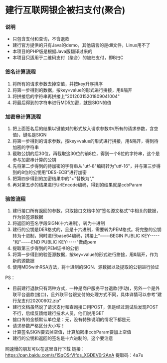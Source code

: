 # 建行互联网银企被扫支付(聚合)
### 说明
- 只包含支付和查询，不含退款
- 建行官方提供的只有Java的demo，其他语言的是dll文件，Linux用不了
- 本项目的PHP版是根据Java版翻译过来的
- 本项目只适用于二维码支付（聚合）的被扫支付，即B扫C

### 签名计算流程
1. 将所有的请求参数去掉空值，并按key升序排序
2. 将第一步得到的数据，按key=value的形式进行拼接，用&隔开
3. 将拼接后的字符串再拼接上"20120315201809041004"
4. 将最后得到的字符串进行MD5加密，就是SIGN的值

### 加密串计算流程
1. 把上面签名后的结果以键值对的形式放入请求参数中(所有的请求参数，含空值)，键名是SIGN
2. 将第一步得到的请求参数，按key=value的形式进行拼接，用&隔开，得到待加密的字符串
3. 截取公钥的后30位，再截取这30位的前8位，得到一个8位的字符串，这个是参与加密串计算的公钥
4. 先将第二步得到的待加密的字符串从"utf-8"编码转为"utf-16"，并与第三步得到的8位的公钥用"DES-ECB"进行加密
5. 把第四步得到的加密结果中的"+"替换为","
6. 再对第五步的结果进行UrlEncode编码，得到的结果就是ccbParam

### 验签流程
1. 建行接口所有返回的参数，只取接口文档中的"签名源文格式"中相关的数据，作为验签源数据
2. 将返回的签名字段SIGN(十六进制)，转为十进制
3. 建行的公钥是DER格式的，且是十六进制，需要转为PEM格式。将完整的公钥转为十进制，同时进行base64编码，拼接上"-----BEGIN PUBLIC KEY-----"和"-----END PUBLIC KEY-----"做成pem
4. 提取第三步得到的PEM证书的公钥
5. 将第一步得到的验签源数据，按key=value的形式进行拼接，用&隔开，作为新的源数据
6. 使用MD5withRSA方法，将十进制的SIGN、源数据以及提取的公钥进行验证

PS：
- 目前建行退款只有两种方式，一种是商户服务平台退款(手动)，另外一个是外联平台退款(接口)，且外联平台跟支付的处理方式不同，具体详情可以参考“建行龙支付20200602.zip”
- 建行文档虽然说了请求支付和查询接口用POST，但是经过测试后发现POST不行，后续反馈给建行技术人员，他们说用GET
- 接口传的金额默认单位是：元，没有特殊说明的情况下都是元
- 请求参数严格区分大小写！
- 计算签名SIGN要去掉空值，计算加密串ccbParam要加上空值
- 建行的公钥和返回的签名是十六进制的，这个要注意


网速慢的朋友可以在这里自行下载
链接：https://pan.baidu.com/s/1SqOSrVIfds_XGDEV0r2AnA 
提取码：4a7u 
